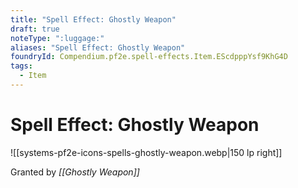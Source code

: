 ```yaml
---
title: "Spell Effect: Ghostly Weapon"
draft: true
noteType: ":luggage:"
aliases: "Spell Effect: Ghostly Weapon"
foundryId: Compendium.pf2e.spell-effects.Item.EScdpppYsf9KhG4D
tags:
  - Item
---
```


# Spell Effect: Ghostly Weapon
![[systems-pf2e-icons-spells-ghostly-weapon.webp|150 lp right]]

Granted by _[[Ghostly Weapon]]_
